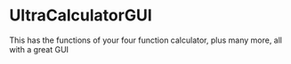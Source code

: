# UltraCalculatorGUI
This has the functions of your four function calculator, plus many more, all with a great GUI
